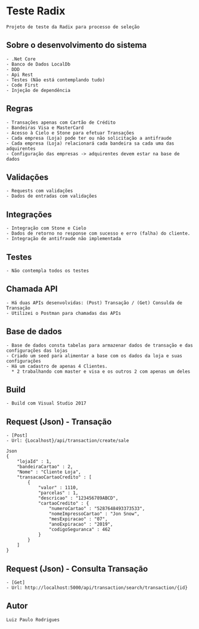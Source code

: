 # Teste Radix

```
Projeto de teste da Radix para processo de seleção
```

## Sobre o desenvolvimento do sistema

```
- .Net Core
- Banco de Dados LocalDb
- DDD
- Api Rest
- Testes (Não está contemplando tudo)
- Code First
- Injeção de dependência
```

## Regras

```
- Transações apenas com Cartão de Crédito
- Bandeiras Visa e MasterCard
- Acesso à Cielo e Stone para efetuar Transações
- Cada empresa (Loja) pode ter ou não solicitação a antifraude
- Cada empresa (Loja) relacionará cada bandeira sa cada uma das adquirentes
- Configuração das empresas -> adquirentes devem estar na base de dados 
```

## Validações

```
- Requests com validações
- Dados de entradas com validações
```

## Integrações

```
- Integração com Stone e Cielo
- Dados de retorno no response com sucesso e erro (falha) do cliente.
- Integração de antifraude não implementada
```

## Testes

```
- Não contempla todos os testes
```

## Chamada API

```
- Há duas APIs desenvolvidas: (Post) Transação / (Get) Consulda de Transação
- Utilizei o Postman para chamadas das APIs
```

## Base de dados

```
- Base de dados consta tabelas para armazenar dados de transação e das configurações das lojas
- Criado um seed para alimentar a base com os dados da loja e suas configurações
- Há um cadastro de apenas 4 Clientes.
  * 2 trabalhando com master e visa e os outros 2 com apenas um deles
```

## Build

```
- Build com Visual Studio 2017
```

## Request (Json) - Transação

```
- [Post]
- Url: {Localhost}/api/transaction/create/sale

Json
{ 
	"lojaId" : 1,
	"bandeiraCartao" : 2,
	"Nome" : "Cliente Loja",
	"transacaoCartaoCredito" : [
		{
			"valor" : 1110,
			"parcelas" : 1,
			"descricao" : "123456789ABCD",
			"cartaoCredito" : {
				"numeroCartao" : "5287648493373533",
				"nomeImpressoCartao" : "Jon Snow",
				"mesExpiracao" : "07",
				"anoExpiracao" : "2019",
				"codigoSeguranca" : 462
			}
		}
	]
}
```

## Request (Json) - Consulta Transação

```
- [Get]
- Url: http://localhost:5000/api/transaction/search/transaction/{id}
```

## Autor

```
Luiz Paulo Rodrigues
```
